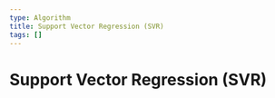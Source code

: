 ```yaml
---
type: Algorithm
title: Support Vector Regression (SVR)
tags: []
---
```


# Support Vector Regression (SVR)


